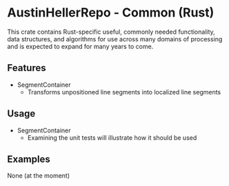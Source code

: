 # AustinHellerRepo - Common (Rust)
This crate contains Rust-specific useful, commonly needed functionality, data structures, and algorithms for use across many domains of processing and is expected to expand for many years to come.

## Features

- SegmentContainer
  - Transforms unpositioned line segments into localized line segments

## Usage

- SegmentContainer
  - Examining the unit tests will illustrate how it should be used

## Examples

None (at the moment)
